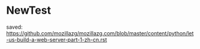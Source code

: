 # NewTest

saved:
https://github.com/mozillazg/mozillazg.com/blob/master/content/python/let-us-build-a-web-server-part-1-zh-cn.rst
